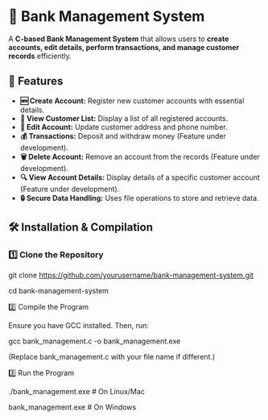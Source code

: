 # 🏦 Bank Management System

A **C-based Bank Management System** that allows users to **create accounts, edit details, perform transactions, and manage customer records** efficiently.

## 🚀 Features
- **🆕 Create Account:** Register new customer accounts with essential details.
- **📜 View Customer List:** Display a list of all registered accounts.
- **📝 Edit Account:** Update customer address and phone number.
- **💰 Transactions:** Deposit and withdraw money (Feature under development).
- **🗑️ Delete Account:** Remove an account from the records (Feature under development).
- **🔍 View Account Details:** Display details of a specific customer account (Feature under development).
- **🔒 Secure Data Handling:** Uses file operations to store and retrieve data.

## 🛠️ Installation & Compilation

### 1️⃣ Clone the Repository

git clone https://github.com/yourusername/bank-management-system.git

cd bank-management-system

2️⃣ Compile the Program

Ensure you have GCC installed. Then, run:


gcc bank_management.c -o bank_management.exe

(Replace bank_management.c with your file name if different.)

3️⃣ Run the Program

./bank_management.exe  # On Linux/Mac

bank_management.exe    # On Windows
